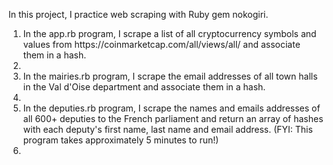 In this project, I practice web scraping with Ruby gem nokogiri.
<ol>
  <li>In the app.rb program, I scrape a list of all cryptocurrency symbols and values from https://coinmarketcap.com/all/views/all/ and associate them in a hash.<li>
  <li>In the mairies.rb program, I scrape the email addresses of all town halls in the Val d'Oise department and associate them in a hash.<li>
  <li>In the deputies.rb program, I scrape the names and emails addresses of all 600+ deputies to the French parliament and return an array of hashes with each deputy's first name, last name and email address. (FYI: This program takes approximately 5 minutes to run!)<li>
</ol>